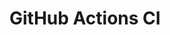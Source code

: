 # GitHub Actions CI




























































































































































































































































































































































































































































































































































































































































































































































































































































































































































































































































































































































































